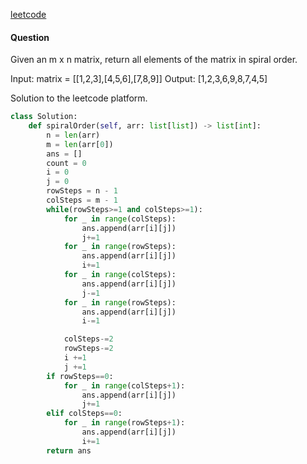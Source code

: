 <a href = "https://leetcode.com/problems/spiral-matrix/description/">leetcode</a>

#### Question

Given an m x n matrix, return all elements of the matrix in spiral order.

Input: matrix = [[1,2,3],[4,5,6],[7,8,9]]
Output: [1,2,3,6,9,8,7,4,5]

Solution to the leetcode platform.

```py
class Solution:
    def spiralOrder(self, arr: list[list]) -> list[int]:
        n = len(arr)
        m = len(arr[0])
        ans = []
        count = 0
        i = 0
        j = 0
        rowSteps = n - 1
        colSteps = m - 1
        while(rowSteps>=1 and colSteps>=1):
            for _ in range(colSteps):
                ans.append(arr[i][j])
                j+=1
            for _ in range(rowSteps):
                ans.append(arr[i][j])
                i+=1
            for _ in range(colSteps):
                ans.append(arr[i][j])
                j-=1
            for _ in range(rowSteps):
                ans.append(arr[i][j])
                i-=1

            colSteps-=2
            rowSteps-=2
            i +=1
            j +=1
        if rowSteps==0:
            for _ in range(colSteps+1):
                ans.append(arr[i][j])
                j+=1
        elif colSteps==0:
            for _ in range(rowSteps+1):
                ans.append(arr[i][j])
                i+=1
        return ans


```
